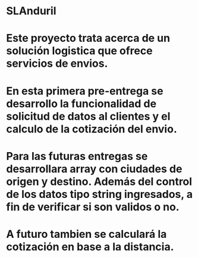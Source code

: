 # SLAnduril
# Este proyecto trata acerca de un solución logistica que ofrece servicios de envios. 
# En esta primera pre-entrega se desarrollo la funcionalidad de solicitud de datos al clientes y el calculo de la cotización del envio.
# Para las futuras entregas se desarrollara array con ciudades de origen y destino. Además del control de los datos tipo string ingresados, a fin de verificar si son validos o no.
# A futuro tambien se calculará la cotización en base a la distancia.
